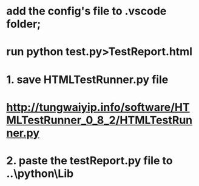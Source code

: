 
# add the config's file to .vscode folder;

# run python test.py>TestReport.html

# 1. save HTMLTestRunner.py file
# http://tungwaiyip.info/software/HTMLTestRunner_0_8_2/HTMLTestRunner.py
 
# 2. paste the testReport.py file to ..\python\Lib

#
